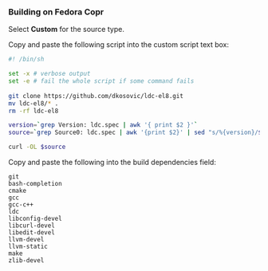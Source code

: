 ### Building on Fedora Copr

Select **Custom** for the source type.

Copy and paste the following script into the custom script text box:

```sh
#! /bin/sh

set -x # verbose output
set -e # fail the whole script if some command fails
                 
git clone https://github.com/dkosovic/ldc-el8.git
mv ldc-el8/* .
rm -rf ldc-el8

version=`grep Version: ldc.spec | awk '{ print $2 }'`
source=`grep Source0: ldc.spec | awk '{print $2}' | sed "s/%{version}/$version/g"`

curl -OL $source
```

Copy and paste the following into the build dependencies field:
```
git
bash-completion
cmake
gcc
gcc-c++
ldc
libconfig-devel
libcurl-devel
libedit-devel
llvm-devel
llvm-static
make
zlib-devel
```
